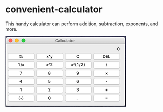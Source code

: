 # convenient-calculator

This handy calculator can perform addition, subtraction, exponents, and more.

![Calculator Interface](./resources/images/calculatorinterface.png)
